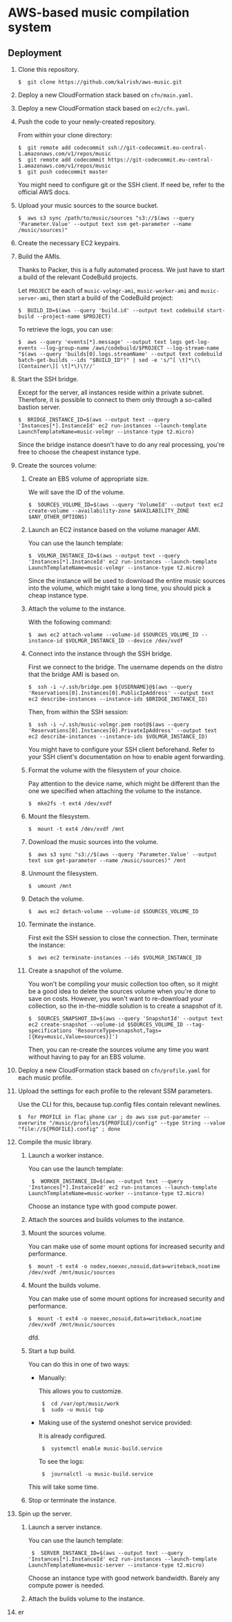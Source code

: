 #  AWS-based music compilation system


##  Deployment

  1.  Clone this repository.
 
          $  git clone https://github.com/kalrish/aws-music.git
 
  2.  Deploy a new CloudFormation stack based on `cfn/main.yaml`.
 
  3.  Deploy a new CloudFormation stack based on `ec2/cfn.yaml`.
 
  4.  Push the code to your newly-created repository.
 
      From within your clone directory:
      
          $  git remote add codecommit ssh://git-codecommit.eu-central-1.amazonaws.com/v1/repos/music
          $  git remote add codecommit https://git-codecommit.eu-central-1.amazonaws.com/v1/repos/music
          $  git push codecommit master
  
      You might need to configure git or the SSH client. If need be, refer to the official AWS docs.
 
  5.  Upload your music sources to the source bucket.
 
          $  aws s3 sync /path/to/music/sources "s3://$(aws --query 'Parameter.Value' --output text ssm get-parameter --name /music/sources)"
 
  6.  Create the necessary EC2 keypairs.
 
  7.  Build the AMIs.
 
      Thanks to Packer, this is a fully automated process. We just have to start a build of the relevant CodeBuild projects.
      
      Let `PROJECT` be each of `music-volmgr-ami`, `music-worker-ami` and `music-server-ami`, then start a build of the CodeBuild project:
      
          $  BUILD_ID=$(aws --query 'build.id' --output text codebuild start-build --project-name $PROJECT)
      
      To retrieve the logs, you can use:
      
          $  aws --query 'events[*].message' --output text logs get-log-events --log-group-name /aws/codebuild/$PROJECT --log-stream-name "$(aws --query 'builds[0].logs.streamName' --output text codebuild batch-get-builds --ids "$BUILD_ID")" | sed -e 's/^[ \t]*\(\[Container\][ \t]*\)\?//'
 
  8.  Start the SSH bridge.
 
      Except for the server, all instances reside within a private subnet. Therefore, it is possible to connect to them only through a so-called bastion server.
      
          $  BRIDGE_INSTANCE_ID=$(aws --output text --query 'Instances[*].InstanceId' ec2 run-instances --launch-template LaunchTemplateName=music-volmgr --instance-type t2.micro)
      
      Since the bridge instance doesn't have to do any real processing, you're free to choose the cheapest instance type.
 
  9.  Create the sources volume:
 
       1.  Create an EBS volume of appropriate size.
      
           We will save the ID of the volume.
           
               $  SOURCES_VOLUME_ID=$(aws --query 'VolumeId' --output text ec2 create-volume --availability-zone $AVAILABILITY_ZONE $ANY_OTHER_OPTIONS)
      
       2.  Launch an EC2 instance based on the volume manager AMI.
      
           You can use the launch template:
           
               $  VOLMGR_INSTANCE_ID=$(aws --output text --query 'Instances[*].InstanceId' ec2 run-instances --launch-template LaunchTemplateName=music-volmgr --instance-type t2.micro)
           
           Since the instance will be used to download the entire music sources into the volume, which might take a long time, you should pick a cheap instance type.
      
       3.  Attach the volume to the instance.
      
           With the following command:
           
               $  aws ec2 attach-volume --volume-id $SOURCES_VOLUME_ID --instance-id $VOLMGR_INSTANCE_ID --device /dev/xvdf
      
       4.  Connect into the instance through the SSH bridge.
      
           First we connect to the bridge. The username depends on the distro that the bridge AMI is based on.
           
               $  ssh -i ~/.ssh/bridge.pem ${USERNAME}@$(aws --query 'Reservations[0].Instances[0].PublicIpAddress' --output text ec2 describe-instances --instance-ids $BRIDGE_INSTANCE_ID)
           
           Then, from within the SSH session:
           
               $  ssh -i ~/.ssh/music-volmgr.pem root@$(aws --query 'Reservations[0].Instances[0].PrivateIpAddress' --output text ec2 describe-instances --instance-ids $VOLMGR_INSTANCE_ID)
           
           You might have to configure your SSH client beforehand. Refer to your SSH client's documentation on how to enable agent forwarding.
      
       6.  Format the volume with the filesystem of your choice.
      
           Pay attention to the device name, which might be different than the one we specified when attaching the volume to the instance.
           
               $  mke2fs -t ext4 /dev/xvdf
      
       7.  Mount the filesystem.
      
               $  mount -t ext4 /dev/xvdf /mnt
      
       8.  Download the music sources into the volume.
      
               $  aws s3 sync "s3://$(aws --query 'Parameter.Value' --output text ssm get-parameter --name /music/sources)" /mnt
      
       9.  Unmount the filesystem.
      
               $  umount /mnt
      
      10.  Detach the volume.
      
               $  aws ec2 detach-volume --volume-id $SOURCES_VOLUME_ID
      
      11.  Terminate the instance.
      
           First exit the SSH session to close the connection. Then, terminate the instance:
           
               $  aws ec2 terminate-instances --ids $VOLMGR_INSTANCE_ID
      
      12.  Create a snapshot of the volume.
      
           You won't be compiling your music collection too often, so it might be a good idea to delete the sources volume when you're done to save on costs. However, you won't want to re-download your collection, so the in-the-middle solution is to create a snapshot of it.
      
               $  SOURCES_SNAPSHOT_ID=$(aws --query 'SnapshotId' --output text ec2 create-snapshot --volume-id $SOURCES_VOLUME_ID --tag-specifications 'ResourceType=snapshot,Tags=[{Key=music,Value=sources}]')
           
           Then, you can re-create the sources volume any time you want without having to pay for an EBS volume.
  
 10.  Deploy a new CloudFormation stack based on `cfn/profile.yaml` for each music profile.
 
 11.  Upload the settings for each profile to the relevant SSM parameters.
 
      Use the CLI for this, because tup.config files contain relevant newlines.
      
          $  for PROFILE in flac phone car ; do aws ssm put-parameter --overwrite "/music/profiles/${PROFILE}/config" --type String --value "file://${PROFILE}.config" ; done
 
 12.  Compile the music library.
 
      1.  Launch a worker instance.
      
           You can use the launch template:
           
               $  WORKER_INSTANCE_ID=$(aws --output text --query 'Instances[*].InstanceId' ec2 run-instances --launch-template LaunchTemplateName=music-worker --instance-type t2.micro)
           
           Choose an instance type with good compute power.
      
      2.  Attach the sources and builds volumes to the instance.
      
      3.  Mount the sources volume.
      
          You can make use of some mount options for increased security and performance.
          
              $  mount -t ext4 -o nodev,noexec,nosuid,data=writeback,noatime /dev/xvdf /mnt/music/sources
      
      4.  Mount the builds volume.
      
          You can make use of some mount options for increased security and performance.
          
              $  mount -t ext4 -o noexec,nosuid,data=writeback,noatime /dev/xvdf /mnt/music/sources
          
          dfd.
      
      5.  Start a tup build.
      
          You can do this in one of two ways:
          
          -  Manually:
          
              This allows you to customize.
              
                  $  cd /var/opt/music/work
                  $  sudo -u music tup
          
          -  Making use of the systemd oneshot service provided:
          
              It is already configured.
              
                  $  systemctl enable music-build.service
              
              To see the logs:
              
                  $  journalctl -u music-build.service
          
          This will take some time.
      
      6.  Stop or terminate the instance.
 
 13.  Spin up the server.
 
      1.  Launch a server instance.
      
           You can use the launch template:
           
               $  SERVER_INSTANCE_ID=$(aws --output text --query 'Instances[*].InstanceId' ec2 run-instances --launch-template LaunchTemplateName=music-server --instance-type t2.micro)
           
           Choose an instance type with good network bandwidth. Barely any compute power is needed.
      
      2.  Attach the builds volume to the instance.
      
 14.  er
